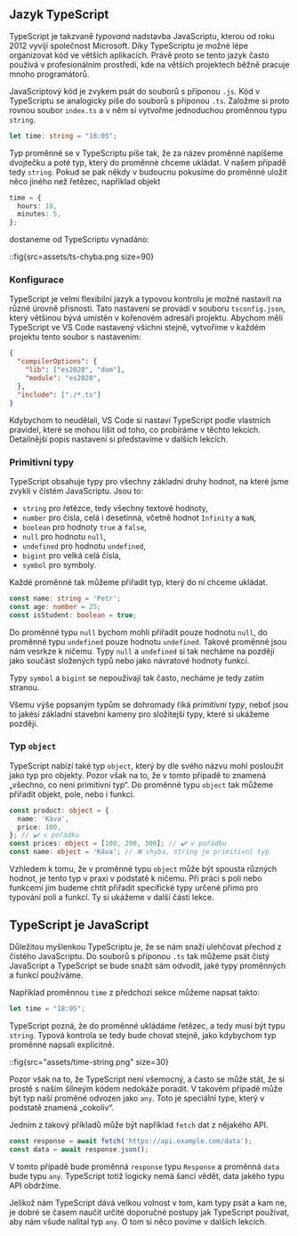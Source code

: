 ## Jazyk TypeScript

TypeScript je takzvaně _typovaná_ nadstavba JavaScriptu, kterou od roku 2012 vyvíjí společnost Microsoft. Díky TypeScriptu je možné lépe organizovat kód ve větších aplikacích. Právě proto se tento jazyk často používá v profesionálním prostředí, kde na větších projektech běžně pracuje mnoho programátorů.

JavaScriptový kód je zvykem psát do souborů s příponou `.js`. Kód v TypeScriptu se analogicky píše do souborů s příponou `.ts`. Založme si proto rovnou soubor `index.ts` a v něm si vytvořme jednoduchou proměnnou typu `string`.

```ts
let time: string = "18:05";
```

Typ proměnné se v TypeScriptu píše tak, že za název proměnné napíšeme dvojtečku a poté typ, který do proměnné chceme ukládat. V našem případě tedy `string`. Pokud se pak někdy v budoucnu pokusíme do proměnné uložit něco jiného než řetězec, například objekt

```ts
time = {
  hours: 18,
  minutes: 5,
};
```

dostaneme od TypeScriptu vynadáno:

::fig{src=assets/ts-chyba.png size=90}

### Konfigurace

TypeScript je velmi flexibilní jazyk a typovou kontrolu je možné nastavit na různé úrovně přísnosti. Tato nastavení se provádí v souboru `tsconfig.json`, který většinou bývá umístěn v kořenovém adresáři projektu. Abychom měli TypeScript ve VS Code nastavený všichni stejně, vytvoříme v každém projektu tento soubor s nastavením:

```json
{
  "compilerOptions": {
    "lib": ["es2020", "dom"],
    "module": "es2020",
  },
  "include": ["./*.ts"]
}
```

Kdybychom to neudělali, VS Code si nastaví TypeScript podle vlastních pravidel, které se mohou lišit od toho, co probíráme v těchto lekcích. Detailnější popis nastavení si představíme v dalších lekcích.

### Primitivní typy

TypeScript obsahuje typy pro všechny základní druhy hodnot, na které jsme zvyklí v čístém JavaScriptu. Jsou to:

- `string` pro řetězce, tedy všechny textové hodnoty,
- `number` pro čísla, celá i desetinná, včetně hodnot `Infinity` a `NaN`,
- `boolean` pro hodnoty `true` a `false`,
- `null` pro hodnotu `null`,
- `undefined` pro hodnotu `undefined`,
- `bigint` pro velká celá čísla,
- `symbol` pro symboly.


Každé proměnné tak můžeme přiřadit typ, který do ní chceme ukládat.

```ts
const name: string = 'Petr';
const age: number = 25;
const isStudent: boolean = true;
```

Do proměnné typu `null` bychom mohli přiřadit pouze hodnotu `null`, do proměnné typu `undefined` pouze hodnotu `undefined`. Takové proměnné jsou nám vesrkze k ničemu. Typy `null` a `undefined` si tak necháme na později jako součást složených typů nebo jako návratové hodnoty funkcí.

Typy `symbol` a `bigint` se nepoužívají tak často, necháme je tedy zatím stranou.

Všemu výše popsaným typům se dohromady říká _primitivní typy_, neboť jsou to jakésí základní stavební kameny pro složitejší typy, které si ukážeme později.

### Typ `object`

TypeScript nabízí také typ `object`, který by dle svého názvu mohl posloužit jako typ pro objekty. Pozor však na to, že v tomto případě to znamená „všechno, co není primitivní typ“. Do proměnné typu `object` tak můžeme přiřadit objekt, pole, nebo i funkci.

```ts
const product: object = {
  name: 'Káva',
  price: 100,
}; // ✔️ v pořádku
const prices: object = [100, 200, 300]; // ✔️ v pořádku
const name: object = 'Káva'; // ❌ chyba, string je primitivní typ
```

Vzhledem k tomu, že v proměnné typu `object` může být spousta různých hodnot, je tento typ v praxi v podstatě k ničemu. Při práci s poli nebo funkcemi jim budeme chtít přiřadit specifické typy určené přímo pro typování polí a funkcí. Ty si ukážeme v další části lekce.


## TypeScript je JavaScript

Důležitou myšlenkou TypeScriptu je, že se nám snaží ulehčovat přechod z čistého JavaScriptu. Do souborů s příponou `.ts` tak můžeme psát čistý JavaScript a TypeScript se bude snažít sám odvodit, jaké typy proměnných a funkcí používáme.

Například proměnnou `time` z předchozí sekce můžeme napsat takto:

```ts
let time = "18:05";
```

TypeScript pozná, že do proměnné ukládáme řetězec, a tedy musí být typu `string`. Typová kontrola se tedy bude chovat stejně, jako kdybychom typ proměnné napsali explicitně. 

::fig{src="assets/time-string.png" size=30}

Pozor však na to, že TypeScript není všemocný, a často se může stát, že si prostě s naším šílneým kódem nedokáže poradit. V takovém případě může být typ naší proměné odvozen jako `any`. Toto je speciální type, který v podstatě znamená „cokoliv“. 

Jedním z takový příkladů může být například `fetch` dat z nějakého API.

```ts
const response = await fetch('https://api.example.com/data');
const data = await response.json();
```

V tomto případě bude proměnná `response` typu `Response` a proměnná `data` bude typu `any`. TypeScript totiž logicky nemá šanci vědět, data jakého typu API obdržíme. 

Jelikož nám TypeScript dává velkou volnost v tom, kam typy psát a kam ne, je dobré se časem naučit určité doporučné postupy jak TypeScript používat, aby nám všude nalítal typ `any`. O tom si něco povíme v dalších lekcích.
